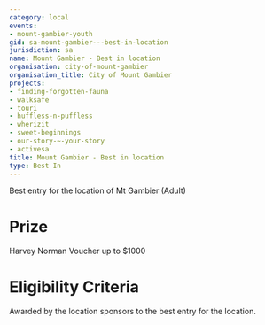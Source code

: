 ```yaml
---
category: local
events:
- mount-gambier-youth
gid: sa-mount-gambier---best-in-location
jurisdiction: sa
name: Mount Gambier - Best in location
organisation: city-of-mount-gambier
organisation_title: City of Mount Gambier
projects:
- finding-forgotten-fauna
- walksafe
- touri
- huffless-n-puffless
- wherizit
- sweet-beginnings
- our-story-~-your-story
- activesa
title: Mount Gambier - Best in location
type: Best In
---
```


Best entry for the location of Mt Gambier (Adult)

# Prize
Harvey Norman Voucher up to $1000

# Eligibility Criteria
Awarded by the location sponsors to the best entry for the location.